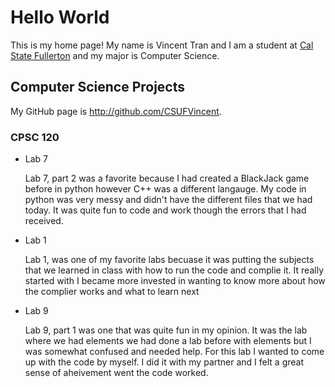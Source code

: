 # Hello World

This is my home page! My name is Vincent Tran and I am a student at [Cal State Fullerton](http://www.fullerton.edu/) and my major is Computer Science.

## Computer Science Projects

My GitHub page is http://github.com/CSUFVincent.

### CPSC 120

* Lab 7

    Lab 7, part 2 was a favorite because I had created a BlackJack game before in python
    however C++ was a different langauge. My code in python was very messy and didn't have 
    the different files that we had today. It was quite fun to code and work though the errors
    that I had received.
    
* Lab 1 

    Lab 1, was one of my favorite labs becuase it was putting the subjects 
    that we learned in class with how to run the code and complie it. It really
    started with I became more invested in wanting to know more about how the complier 
    works and what to learn next

* Lab 9
    
    Lab 9, part 1 was one that was quite fun in my opinion. It was the lab where we had elements
    we had done a lab before with elements but I was somewhat confused and needed help. For this lab 
    I wanted to come up with the code by myself. I did it with my partner and I felt a great sense of 
    aheivement went the code worked.